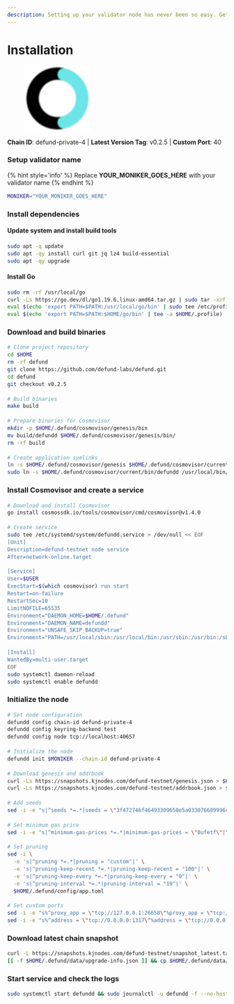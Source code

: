 ```yaml
---
description: Setting up your validator node has never been so easy. Get your validator running in minutes by following step by step instructions.
---
```


# Installation

<figure><img src="https://raw.githubusercontent.com/kj89/cosmos-images/main/logos/defund.png" width="150" alt=""><figcaption></figcaption></figure>

**Chain ID**: defund-private-4 | **Latest Version Tag**: v0.2.5 | **Custom Port**: 40

### Setup validator name

{% hint style='info' %}
Replace **YOUR_MONIKER_GOES_HERE** with your validator name
{% endhint %}

```bash
MONIKER="YOUR_MONIKER_GOES_HERE"
```

### Install dependencies

#### Update system and install build tools

```bash
sudo apt -q update
sudo apt -qy install curl git jq lz4 build-essential
sudo apt -qy upgrade
```

#### Install Go

```bash
sudo rm -rf /usr/local/go
curl -Ls https://go.dev/dl/go1.19.6.linux-amd64.tar.gz | sudo tar -xzf - -C /usr/local
eval $(echo 'export PATH=$PATH:/usr/local/go/bin' | sudo tee /etc/profile.d/golang.sh)
eval $(echo 'export PATH=$PATH:$HOME/go/bin' | tee -a $HOME/.profile)
```

### Download and build binaries

```bash
# Clone project repository
cd $HOME
rm -rf defund
git clone https://github.com/defund-labs/defund.git
cd defund
git checkout v0.2.5

# Build binaries
make build

# Prepare binaries for Cosmovisor
mkdir -p $HOME/.defund/cosmovisor/genesis/bin
mv build/defundd $HOME/.defund/cosmovisor/genesis/bin/
rm -rf build

# Create application symlinks
ln -s $HOME/.defund/cosmovisor/genesis $HOME/.defund/cosmovisor/current
sudo ln -s $HOME/.defund/cosmovisor/current/bin/defundd /usr/local/bin/defundd
```

### Install Cosmovisor and create a service

```bash
# Download and install Cosmovisor
go install cosmossdk.io/tools/cosmovisor/cmd/cosmovisor@v1.4.0

# Create service
sudo tee /etc/systemd/system/defundd.service > /dev/null << EOF
[Unit]
Description=defund-testnet node service
After=network-online.target

[Service]
User=$USER
ExecStart=$(which cosmovisor) run start
Restart=on-failure
RestartSec=10
LimitNOFILE=65535
Environment="DAEMON_HOME=$HOME/.defund"
Environment="DAEMON_NAME=defundd"
Environment="UNSAFE_SKIP_BACKUP=true"
Environment="PATH=/usr/local/sbin:/usr/local/bin:/usr/sbin:/usr/bin:/sbin:/bin:/usr/games:/usr/local/games:/snap/bin:$HOME/.defund/cosmovisor/current/bin"

[Install]
WantedBy=multi-user.target
EOF
sudo systemctl daemon-reload
sudo systemctl enable defundd
```

### Initialize the node

```bash
# Set node configuration
defundd config chain-id defund-private-4
defundd config keyring-backend test
defundd config node tcp://localhost:40657

# Initialize the node
defundd init $MONIKER --chain-id defund-private-4

# Download genesis and addrbook
curl -Ls https://snapshots.kjnodes.com/defund-testnet/genesis.json > $HOME/.defund/config/genesis.json
curl -Ls https://snapshots.kjnodes.com/defund-testnet/addrbook.json > $HOME/.defund/config/addrbook.json

# Add seeds
sed -i -e "s|^seeds *=.*|seeds = \"3f472746f46493309650e5a033076689996c8881@defund-testnet.rpc.kjnodes.com:40659\"|" $HOME/.defund/config/config.toml

# Set minimum gas price
sed -i -e "s|^minimum-gas-prices *=.*|minimum-gas-prices = \"0ufetf\"|" $HOME/.defund/config/app.toml

# Set pruning
sed -i \
  -e 's|^pruning *=.*|pruning = "custom"|' \
  -e 's|^pruning-keep-recent *=.*|pruning-keep-recent = "100"|' \
  -e 's|^pruning-keep-every *=.*|pruning-keep-every = "0"|' \
  -e 's|^pruning-interval *=.*|pruning-interval = "19"|' \
  $HOME/.defund/config/app.toml

# Set custom ports
sed -i -e "s%^proxy_app = \"tcp://127.0.0.1:26658\"%proxy_app = \"tcp://127.0.0.1:40658\"%; s%^laddr = \"tcp://127.0.0.1:26657\"%laddr = \"tcp://127.0.0.1:40657\"%; s%^pprof_laddr = \"localhost:6060\"%pprof_laddr = \"localhost:40060\"%; s%^laddr = \"tcp://0.0.0.0:26656\"%laddr = \"tcp://0.0.0.0:40656\"%; s%^prometheus_listen_addr = \":26660\"%prometheus_listen_addr = \":40660\"%" $HOME/.defund/config/config.toml
sed -i -e "s%^address = \"tcp://0.0.0.0:1317\"%address = \"tcp://0.0.0.0:40317\"%; s%^address = \":8080\"%address = \":40080\"%; s%^address = \"0.0.0.0:9090\"%address = \"0.0.0.0:40090\"%; s%^address = \"0.0.0.0:9091\"%address = \"0.0.0.0:40091\"%; s%^address = \"0.0.0.0:8545\"%address = \"0.0.0.0:40545\"%; s%^ws-address = \"0.0.0.0:8546\"%ws-address = \"0.0.0.0:40546\"%" $HOME/.defund/config/app.toml
```

### Download latest chain snapshot

```bash
curl -L https://snapshots.kjnodes.com/defund-testnet/snapshot_latest.tar.lz4 | tar -Ilz4 -xf - -C $HOME/.defund
[[ -f $HOME/.defund/data/upgrade-info.json ]] && cp $HOME/.defund/data/upgrade-info.json $HOME/.defund/cosmovisor/genesis/upgrade-info.json
```

### Start service and check the logs

```bash
sudo systemctl start defundd && sudo journalctl -u defundd -f --no-hostname -o cat
```
